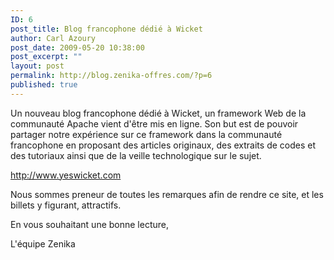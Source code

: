 ```yaml
---
ID: 6
post_title: Blog francophone dédié à Wicket
author: Carl Azoury
post_date: 2009-05-20 10:38:00
post_excerpt: ""
layout: post
permalink: http://blog.zenika-offres.com/?p=6
published: true
---
```

<p>Un nouveau blog francophone dédié à Wicket, un framework Web de la communauté Apache vient d'être mis en ligne. Son but est de pouvoir partager notre expérience sur ce framework dans la communauté francophone en proposant des articles originaux, des extraits de codes et des tutoriaux ainsi que de la veille technologique sur le sujet.</p> <p><a href="http://www.yeswicket.com">http://www.yeswicket.com</a></p> <p>Nous sommes preneur de toutes les remarques afin de rendre ce site, et les billets y figurant, attractifs.</p> <p>En vous souhaitant une bonne lecture,</p> <p>L'équipe Zenika</p>